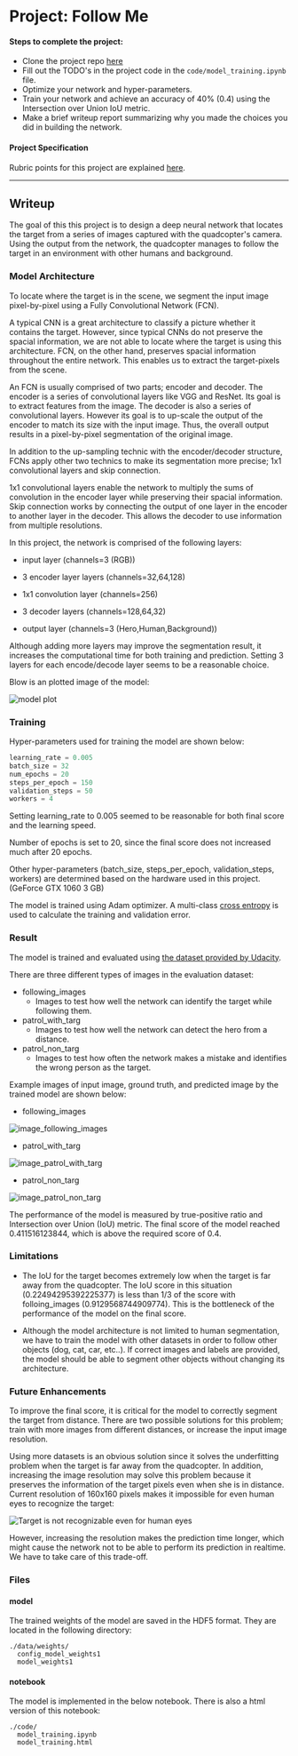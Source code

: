 # Project: Follow Me

#### Steps to complete the project:

- Clone the project repo [here](https://github.com/udacity/RoboND-DeepLearning-Project.git)
- Fill out the TODO's in the project code in the `code/model_training.ipynb` file.
- Optimize your network and hyper-parameters.
- Train your network and achieve an accuracy of 40% (0.4) using the Intersection over Union IoU metric.
- Make a brief writeup report summarizing why you made the choices you did in building the network.

#### Project Specification
 Rubric points for this project are explained [here](https://review.udacity.com/#!/rubrics/1155/view).

---
## Writeup

[//]: # (Image References)
[image_model]: ./docs/misc/model.png
[image_following_images]: ./docs/misc/following_images.png
[image_patrol_non_targ]: ./docs/misc/patrol_non_targ.png
[image_patrol_with_targ]: ./docs/misc/patrol_with_targ.png
[image_patrol_with_targ_distant]: ./docs/misc/patrol_with_targ_distant.png

The goal of this this project is to design a deep neural network that locates the target from a series of images captured with the quadcopter's camera. Using the output from the network, the quadcopter manages to follow the target in an environment with other humans and background.

### Model Architecture

To locate where the target is in the scene, we segment the input image pixel-by-pixel using a Fully Convolutional Network (FCN).

A typical CNN is a great architecture to classify a picture whether it contains the target. However, since typical CNNs do not preserve the spacial information, we are not able to locate where the target is using this architecture. FCN, on the other hand, preserves spacial information throughout the entire network. This enables us to extract the target-pixels from the scene.

An FCN is usually comprised of two parts; encoder and decoder. The encoder is a series of convolutional layers like VGG and ResNet. Its goal is to extract features from the image. The decoder is also a series of convolutional layers. However its goal is to up-scale the output of the encoder to match its size with the input image. Thus, the overall output results in a pixel-by-pixel segmentation of the original image.

In addition to the up-sampling technic with the encoder/decoder structure, FCNs apply other two technics to make its segmentation  more precise; 1x1 convolutional layers and skip connection.

1x1 convolutional layers enable the network to multiply the sums of convolution in the encoder layer while preserving their spacial information. Skip connection works by connecting the output of one layer in the encoder to another layer in the decoder. This allows the decoder to use information from multiple resolutions.

In this project, the network is comprised of the following layers:

- input layer (channels=3 (RGB))

- 3 encoder layer layers (channels=32,64,128)

- 1x1 convolution layer (channels=256)

- 3 decoder layers (channels=128,64,32)

- output layer (channels=3 (Hero,Human,Background))

Although adding more layers may improve the segmentation result,  it increases the computational time for both training and prediction. Setting 3 layers for each encode/decode layer seems to be a reasonable choice.

Blow is an plotted image of the model:

![model plot][image_model]

### Training
Hyper-parameters used for training the model are shown below:
```py
learning_rate = 0.005
batch_size = 32
num_epochs = 20
steps_per_epoch = 150
validation_steps = 50
workers = 4
```

Setting learning_rate to 0.005 seemed to be reasonable for both final score and the learning speed.

Number of epochs is set to 20, since the final score does not increased much after 20 epochs.

Other hyper-parameters (batch_size, steps_per_epoch, validation_steps, workers) are determined based on the hardware used in this project. (GeForce GTX 1060 3 GB)

The model is trained using Adam optimizer. A multi-class [cross entropy](https://en.wikipedia.org/wiki/Cross_entropy) is used to calculate the training and validation error.

### Result
The model is trained and evaluated using [the dataset provided by Udacity](https://classroom.udacity.com/nanodegrees/nd209/parts/09664d24-bdec-4e64-897a-d0f55e177f09/modules/cac27683-d5f4-40b4-82ce-d708de8f5373/lessons/197a058e-44f6-47df-8229-0ce633e0a2d0/concepts/06dde5a5-a7a2-4636-940d-e844b36ddd27).

There are three different types of images in the evaluation dataset:

- following_images
  - Images to test how well the network can identify the target while following them.
- patrol_with_targ
  - Images to test how well the network can detect the hero from a distance.
- patrol_non_targ
  - Images to test how often the network makes a mistake and identifies the wrong person as the target.

Example images of input image, ground truth, and predicted image by the trained model are shown below:

- following_images

![image_following_images][image_following_images]

- patrol_with_targ

![image_patrol_with_targ][image_patrol_with_targ]

- patrol_non_targ

![image_patrol_non_targ][image_patrol_non_targ]

The performance of the model is measured by true-positive ratio and  Intersection over Union (IoU) metric. The final score of the model reached 0.411516123844, which is above the required score of 0.4.

### Limitations
- The IoU for the target becomes extremely low when the target is far away from the quadcopter. The IoU score in this situation  (0.22494295392225377) is less than 1/3 of the score with folloing_images (0.9129568744909774). This is the bottleneck of the performance of the model on the final score.

- Although the model architecture is not limited to human segmentation, we have to train the model with other datasets in order to follow other objects (dog, cat, car, etc..). If correct images and labels are provided, the model should be able to segment other objects without changing its architecture.

### Future Enhancements

To improve the final score, it is critical for the model to correctly segment the target from distance. There are two possible solutions for this problem; train with more images from different distances, or increase the input image resolution.

Using more datasets is an obvious solution since it solves the underfitting problem when the target is far away from the quadcopter. In addition, increasing the image resolution may solve this problem because it preserves the information of the target pixels even when she is in distance. Current resolution of 160x160 pixels makes it impossible for even human eyes to recognize the target:

![Target is not recognizable even for human eyes][image_patrol_with_targ_distant]

However, increasing the resolution makes the prediction time  longer, which might cause the network not to be able to perform its prediction in realtime. We have to take care of this trade-off.

### Files
#### model
The trained weights of the model are saved in the HDF5 format. They are located in the following directory:

```
./data/weights/
  config_model_weights1
  model_weights1
```

#### notebook
The model is implemented in the below notebook.  There is also a html version  of this notebook:

```
./code/
  model_training.ipynb
  model_training.html
```

